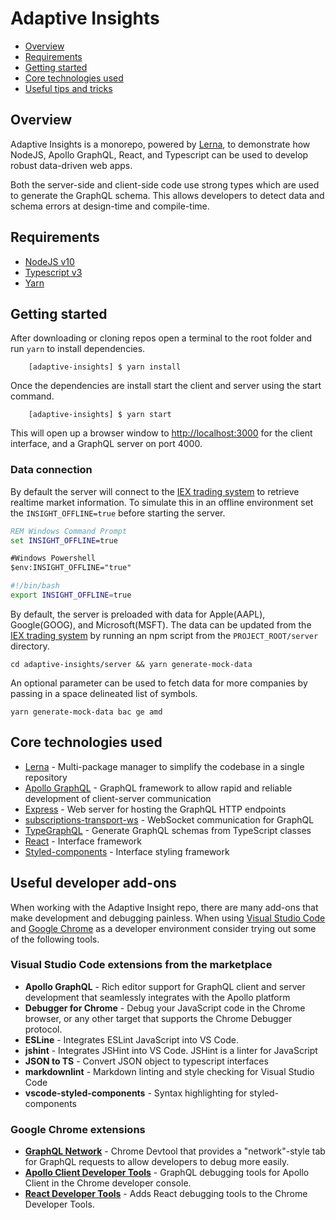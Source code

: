 # Adaptive Insights

- [Overview](#overview)
- [Requirements](#requirements)
- [Getting started](#getting-started)
- [Core technologies used](#core-technologies-used)
- [Useful tips and tricks](#useful-tips-and-tricks)

## Overview

Adaptive Insights is a monorepo, powered by [Lerna](https://github.com/lerna/lerna), to demonstrate how NodeJS, Apollo GraphQL, React, and Typescript can be used to develop robust data-driven web apps.

Both the server-side and client-side code use strong types which are used to generate the GraphQL schema. This allows developers to detect data and schema errors at design-time and compile-time.

## Requirements

- [NodeJS v10](https://nodejs.org/en/download/)
- [Typescript v3](https://www.npmjs.com/package/typescript)
- [Yarn](https://yarnpkg.com/en/docs/install)

## Getting started

After downloading or cloning repos open a terminal to the root folder and run `yarn` to install dependencies.

        [adaptive-insights] $ yarn install

Once the dependencies are install start the client and server using the start command.

        [adaptive-insights] $ yarn start

This will open up a browser window to [http://localhost:3000](http://localhost:3000) for the client interface, and a GraphQL server on port 4000.

### Data connection

By default the server will connect to the [IEX trading system](https://iextrading.com/) to retrieve realtime market information. To simulate this in an offline environment set the `INSIGHT_OFFLINE=true` before starting the server.

```cmd
REM Windows Command Prompt
set INSIGHT_OFFLINE=true
```

```ps
#Windows Powershell
$env:INSIGHT_OFFLINE="true"
```

```sh
#!/bin/bash
export INSIGHT_OFFLINE=true
```

By default, the server is preloaded with data for Apple(AAPL), Google(GOOG), and Microsoft(MSFT). The data can be updated from the [IEX trading system](https://iextrading.com/) by running an npm script from the `PROJECT_ROOT/server` directory.

```console
cd adaptive-insights/server && yarn generate-mock-data
```

An optional parameter can be used to fetch data for more companies by passing in a space delineated list of symbols.

```console
yarn generate-mock-data bac ge amd
```

## Core technologies used

- [Lerna](https://github.com/lerna/lerna) - Multi-package manager to simplify the codebase in a single repository
- [Apollo GraphQL](https://www.apollographql.com/) - GraphQL framework to allow rapid and reliable development of client-server communication
- [Express](https://expressjs.com/) - Web server for hosting the GraphQL HTTP endpoints
- [subscriptions-transport-ws](https://github.com/apollographql/subscriptions-transport-ws) - WebSocket communication for GraphQL
- [TypeGraphQL](https://typegraphql.ml/) - Generate GraphQL schemas from TypeScript classes
- [React](https://reactjs.org/) - Interface framework
- [Styled-components](https://www.styled-components.com/) - Interface styling framework

## Useful developer add-ons

When working with the Adaptive Insight repo, there are many add-ons that make development and debugging painless. When using [Visual Studio Code](https://code.visualstudio.com/) and [Google Chrome](https://www.google.com/chrome/) as a developer environment consider trying out some of the following tools.

### Visual Studio Code extensions from the marketplace

- **Apollo GraphQL** - Rich editor support for GraphQL client and server development that seamlessly integrates with the Apollo platform
- **Debugger for Chrome** - Debug your JavaScript code in the Chrome browser, or any other target that supports the Chrome Debugger protocol.
- **ESLine** - Integrates ESLint JavaScript into VS Code.
- **jshint** - Integrates JSHint into VS Code. JSHint is a linter for JavaScript
- **JSON to TS** - Convert JSON object to typescript interfaces
- **markdownlint** - Markdown linting and style checking for Visual Studio Code
- **vscode-styled-components** - Syntax highlighting for styled-components

### Google Chrome extensions

- [**GraphQL Network**](https://github.com/Ghirro/graphql-network) - Chrome Devtool that provides a "network"-style tab for GraphQL requests to allow developers to debug more easily.
- [**Apollo Client Developer Tools**](https://github.com/apollographql/apollo-client-devtools) - GraphQL debugging tools for Apollo Client in the Chrome developer console.
- [**React Developer Tools**](https://github.com/facebook/react-devtools) - Adds React debugging tools to the Chrome Developer Tools.
